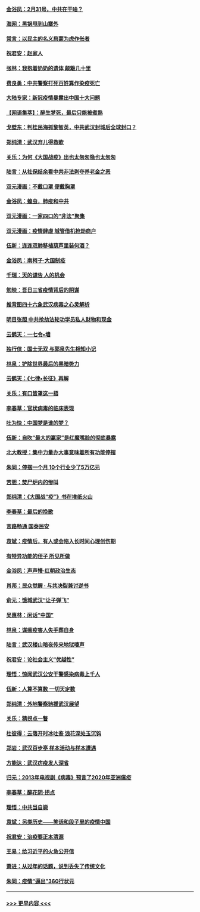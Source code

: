 #### [金浴凤：2月31号，中共在干啥？](../pages/nsc993/n11922706.md?t=03072203) 
#### [海网：黑锅甩到山寨外](../pages/nsc993/n11922688.md?t=03072203) 
#### [常言：以民主的名义启蒙为虎作伥者](../pages/nsc993/n11922217.md?t=03072203) 
#### [祝君安：赵家人](../pages/nsc993/n11922209.md?t=03072203) 
#### [张林：我抱着奶奶的遗体 颠簸几十里](../pages/nsc993/n11920945.md?t=03072203) 
#### [费良勇：中共警察打死百姓算作染疫死亡](../pages/nsc993/n11919264.md?t=03072203) 
#### [大陆专家：新冠疫情暴露出中国十大问题](../pages/nsc993/n11919187.md?t=03072203) 
#### [【网语集萃】：醉生梦死，最后只能被煮熟](../pages/nsc993/n11918994.md?t=03072203) 
#### [戈壁东：判桂民海抓黎智英，中共武汉封城后全球封口？](../pages/nsc993/n11917982.md?t=03072203) 
#### [郑纯清：武汉弃儿得救歌](../pages/nsc993/n11917881.md?t=03072203) 
#### [关乐：为何《大国战疫》出也太匆匆隐也太匆匆](../pages/nsc993/n11917792.md?t=03072203) 
#### [陆言：从社保结余看中共非法剥夺养老金之恶](../pages/nsc993/n11917084.md?t=03072203) 
#### [双元漫画：不戴口罩 便戴胸罩](../pages/nsc993/n11916447.md?t=03072203) 
#### [金浴凤：蝗虫，肺疫和中共](../pages/nsc993/n11916904.md?t=03072203) 
#### [双元漫画：一家四口的“非法”聚集](../pages/nsc993/n11916378.md?t=03072203) 
#### [双元漫画：疫情肆虐 城管借机抢劫商户](../pages/nsc993/n11916310.md?t=03072203) 
#### [伍新：连连双肺移植葫芦里装何酒？](../pages/nsc993/n11913667.md?t=03072203) 
#### [金浴凤：南柯子·大国制疫](../pages/nsc993/n11913657.md?t=03072203) 
#### [千瑞：天的谴告  人的机会](../pages/nsc993/n11913309.md?t=03072203) 
#### [勉映：吾日三省疫情背后的阴谋](../pages/nsc993/n11913079.md?t=03072203) 
#### [推背图四十六象武汉病毒之心灵解析](../pages/nsc993/n11911761.md?t=03072203) 
#### [明目张胆 中共抢劫法轮功学员私人财物和现金](../pages/nsc993/n11910262.md?t=03072203) 
#### [云鹤天：一七令▪墙](../pages/nsc993/n11910627.md?t=03072203) 
#### [独行侠：国士无双 与郭泉先生相知小记](../pages/nsc993/n11910613.md?t=03072203) 
#### [林泉：铲除世界最后的黑暗势力](../pages/nsc993/n11909320.md?t=03072203) 
#### [云鹤天：《七律▪长征》再解](../pages/nsc993/n11909327.md?t=03072203) 
#### [关乐：有口皆罩这一捂](../pages/nsc993/n11908393.md?t=03072203) 
#### [李春草：官状病毒的临床表现](../pages/nsc993/n11908339.md?t=03072203) 
#### [吐为快：中国梦是谁的梦？](../pages/nsc993/n11906564.md?t=03072203) 
#### [伍新：自吹“最大的赢家”是红魔嘴脸的彻底暴露](../pages/nsc993/n11906407.md?t=03072203) 
#### [北大教授：集中力量办大事意味着所有功能停摆](../pages/nsc993/n11904800.md?t=03072203) 
#### [朱同：停摆一个月 10个行业少了5万亿元](../pages/nsc993/n11904498.md?t=03072203) 
#### [苦胆：焚尸炉内的惨叫](../pages/nsc993/n11904479.md?t=03072203) 
#### [郑纯清：《大国战“疫”》书在堆纸火山](../pages/nsc993/n11904450.md?t=03072203) 
#### [李春草：最后的挽歌](../pages/nsc993/n11904441.md?t=03072203) 
#### [言路畅通 国泰民安](../pages/nsc993/n11904222.md?t=03072203) 
#### [袁斌：疫情后，有人或会陷入长时间心理创伤期](../pages/nsc993/n11901514.md?t=03072203) 
#### [有特异功能的侄子 所见所做](../pages/nsc993/n11901154.md?t=03072203) 
#### [金浴凤：声声慢‧红朝政治生态](../pages/nsc993/n11899553.md?t=03072203) 
#### [肖邦：民众觉醒 · 与共决裂兼讨逆书](../pages/nsc993/n11898435.md?t=03072203) 
#### [俞元：饿城武汉“让子弹飞”](../pages/nsc993/n11898344.md?t=03072203) 
#### [吴惠林：闲话“中国”](../pages/nsc993/n11898182.md?t=03072203) 
#### [林泉：谋瘟疫害人失手葬自身](../pages/nsc993/n11897892.md?t=03072203) 
#### [陆言：武汉楼山暗夜传来地狱嚎声](../pages/nsc993/n11897033.md?t=03072203) 
#### [祝君安：论社会主义“优越性”](../pages/nsc993/n11897005.md?t=03072203) 
#### [理悟：惊闻武汉公安干警感染病毒上千人](../pages/nsc993/n11896947.md?t=03072203) 
#### [伍新：人算不算数 一切天定数](../pages/nsc993/n11893372.md?t=03072203) 
#### [郑纯清：外地警察驰援武汉展望](../pages/nsc993/n11893115.md?t=03072203) 
#### [关乐：猜拐点一瞥](../pages/nsc993/n11893020.md?t=03072203) 
#### [杜彼得：云落开时冰吐鉴 浪花深处玉沉钩](../pages/nsc993/n11892107.md?t=03072203) 
#### [郑岩：武汉百步亭 样本活动与样本遭遇](../pages/nsc993/n11892310.md?t=03072203) 
#### [方能达：武汉疠疫发人深省](../pages/nsc993/n11891376.md?t=03072203) 
#### [归元：2013年电视剧《病毒》预言了2020年亚洲瘟疫](../pages/nsc993/n11891126.md?t=03072203) 
#### [李春草：醉花阴·拐点](../pages/nsc993/n11890567.md?t=03072203) 
#### [理悟：中共当自毙](../pages/nsc993/n11890559.md?t=03072203) 
#### [袁斌：另类历史——笑话和段子里的疫情中国](../pages/nsc993/n11889243.md?t=03072203) 
#### [祝君安：治疫要正本清源](../pages/nsc993/n11889085.md?t=03072203) 
#### [王易：给习近平的火急公开信](../pages/nsc993/n11888225.md?t=03072203) 
#### [萧进：从过年的话题，说到丢失了传统文化](../pages/nsc993/n11887732.md?t=03072203) 
#### [朱同：疫情“逼出”360行状元](../pages/nsc993/n11887678.md?t=03072203) 

----
#### [ >>> 更早内容 <<< ](../indexes/nsc993-earlier.md)
